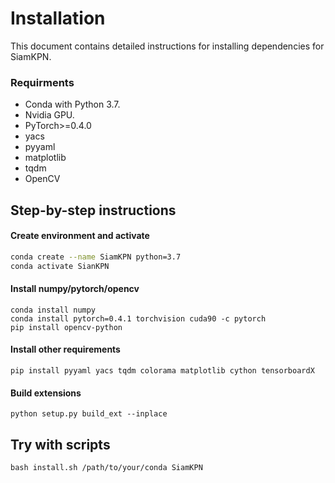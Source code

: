 # Installation

This document contains detailed instructions for installing dependencies for SiamKPN.

### Requirments
* Conda with Python 3.7.
* Nvidia GPU.
* PyTorch>=0.4.0
* yacs
* pyyaml
* matplotlib
* tqdm
* OpenCV

## Step-by-step instructions

#### Create environment and activate
```bash
conda create --name SiamKPN python=3.7
conda activate SianKPN
```

#### Install numpy/pytorch/opencv
```
conda install numpy
conda install pytorch=0.4.1 torchvision cuda90 -c pytorch
pip install opencv-python
```

#### Install other requirements
```
pip install pyyaml yacs tqdm colorama matplotlib cython tensorboardX
```

#### Build extensions
```
python setup.py build_ext --inplace
```


## Try with scripts
```
bash install.sh /path/to/your/conda SiamKPN
```
